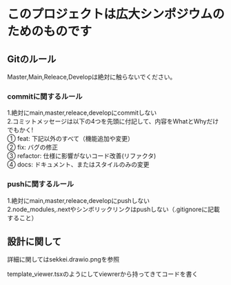# このプロジェクトは広大シンポジウムのためのものです  

## Gitのルール  

Master,Main,Releace,Developは絶対に触らないでください。

### commitに関するルール  

1.絶対にmain,master,releace,developにcommitしない  
2.コミットメッセージは以下の4つを先頭に付記して、内容をWhatとWhyだけでもかく!  
① feat: 下記以外のすべて（機能追加や変更）  
② fix: バグの修正  
③ refactor: 仕様に影響がないコード改善(リファクタ)  
④ docs: ドキュメント、またはスタイルのみの変更  

### pushに関するルール

1.絶対にmain,master,releace,developにpushしない  
2.node_modules,.nextやシンボリックリンクはpushしない（.gitignoreに記載すること）

## 設計に関して  

詳細に関してはsekkei.drawio.pngを参照  

template_viewer.tsxのようにしてviewrerから持ってきてコードを書く  
